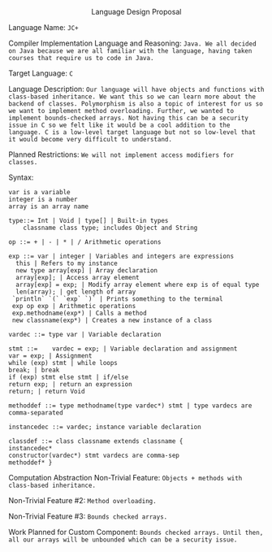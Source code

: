 <p align="center">Language Design Proposal</p>




Language Name: ```JC+```

Compiler Implementation Language and Reasoning: ```Java. We all decided on Java because we are all familiar with the language, having taken courses that require us to code in Java.```

Target Language: ```C```

Language Description: ```Our language will have objects and functions with class-based inheritance. We want this so we can learn more about the backend of classes. Polymorphism is also a topic of interest for us so we want to implement method overloading. Further, we wanted to implement bounds-checked arrays. Not having this can be a security issue in C so we felt like it would be a cool addition to the language. C is a low-level target language but not so low-level that it would become very difficult to understand.```


Planned Restrictions: ```We will not implement access modifiers for classes.```


Syntax: 
```
var is a variable
integer is a number
array is an array name

type::= Int | Void | type[] | Built-in types
 	classname class type; includes Object and String

op ::= + | - | * | / Arithmetic operations

exp ::= var | integer | Variables and integers are expressions
  this | Refers to my instance
  new type array[exp] | Array declaration
  array[exp]; | Access array element
  array[exp] = exp; | Modify array element where exp is of equal type
  len(array); | get length of array 
 `println` `(` `exp` `)` | Prints something to the terminal
 exp op exp | Arithmetic operations
 exp.methodname(exp*) | Calls a method
 new classname(exp*) | Creates a new instance of a class

vardec ::= type var | Variable declaration

stmt ::= 	vardec = exp; | Variable declaration and assignment
var = exp; | Assignment 
while (exp) stmt | while loops 
break; | break 
if (exp) stmt else stmt | if/else 
return exp; | return an expression 
return; | return Void 

methoddef ::= type methodname(type vardec*) stmt | type vardecs are comma-separated

instancedec ::= vardec; instance variable declaration 

classdef ::= class classname extends classname { 
instancedec* 
constructor(vardec*) stmt vardecs are comma-sep 
methoddef* } 

```
Computation Abstraction Non-Trivial Feature: ```Objects + methods with class-based inheritance.```

Non-Trivial Feature #2: ```Method overloading.```

Non-Trivial Feature #3: ```Bounds checked arrays.```

Work Planned for Custom Component: ```Bounds checked arrays. Until then, all our arrays will be unbounded which can be a security issue.```
